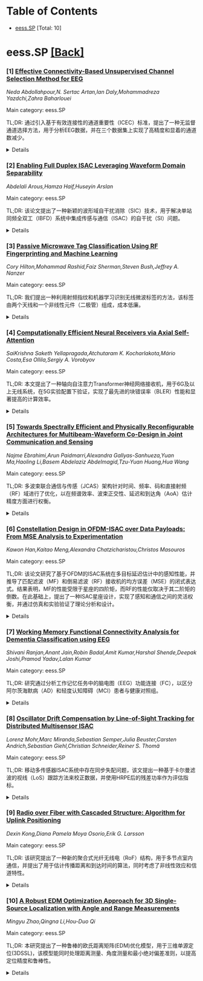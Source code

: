 <div id=toc></div>

# Table of Contents

- [eess.SP](#eess.SP) [Total: 10]


<div id='eess.SP'></div>

# eess.SP [[Back]](#toc)

### [1] [Effective Connectivity-Based Unsupervised Channel Selection Method for EEG](https://arxiv.org/abs/2510.12910)
*Neda Abdollahpour,N. Sertac Artan,Ian Daly,Mohammadreza Yazdchi,Zahra Baharlouei*

Main category: eess.SP

TL;DR: 通过引入基于有效连接性的通道重要性（ICEC）标准，提出了一种无监督通道选择方法，用于分析EEG数据，并在三个数据集上实现了高精度和显着的通道数减少。


<details>
  <summary>Details</summary>
Motivation: 在分析EEG数据时，需要处理高维数据集，其中并非所有通道都提供同等有意义的信息。选择最相关的通道对于提高计算效率和确保对神经动力学的稳健见解至关重要。

Method: 提出ICEC标准来量化每个通道的有效连接性（EC），即一个神经区域对另一个神经区域施加的因果影响。利用此标准，提出了一种考虑通道间相互作用强度的无监督通道选择方法。使用部分定向相干性（PDC）、广义PDC（GPDC）、重整化PDC（RPDC）、定向传递函数（DTF）和直接DTF（dDTF）五种有效连接性度量来计算ICEC标准。为了关注通道选择的效果，采用了常用空间模式（CSP）算法进行特征提取，并使用支持向量机（SVM）进行分类。

Result: 所提出的方法在三个数据集上展示了持续的性能提升和显着的通道数减少。与现有方法相比，该方法实现了最高的准确率：82%（22个通道中的13个）、86.01%（59个通道中的29个）和87.56%（118个通道中的48个）。

Conclusion: 所提出的ICEC标准和无监督通道选择方法在EEG数据分析中是有效且高效的，能够提高分类准确率并减少所需的通道数量。

Abstract: Analyzing neural data such as Electroencephalography (EEG) data often
involves dealing with high-dimensional datasets, where not all channels provide
equally meaningful informa- tion. Selecting the most relevant channels is
crucial for improving computational efficiency and ensuring robust insights
into neural dynamics. This study introduces the Importance of Channels based on
Effective Connectivity (ICEC) criterion for quantifying effective connectivity
(EC) in each channel. Effective connectivity refers to the causal influence one
neural region exerts over another, providing insights into the directional flow
of information. Using this criterion, we propose an unsupervised channel
selection method that accounts for the intensity of interactions among
channels. To evaluate the proposed channel selection method, we applied it to
three well-known EEG datasets across four categories. The assessment involved
calculating the ICEC criterion using five effective connectivity metrics:
partial directed coherence (PDC), generalized PDC (GPDC), renormalized PDC
(RPDC), directed transfer function (DTF), and direct DTF (dDTF). To focus on
the effect of channel selection, we employed the Common Spatial Pattern (CSP)
algorithm for feature extraction and a Support Vector Machine (SVM) for
classification across all participants. Results were compared with other
CSP-based methods. The evaluation included comparing participant- specific
accuracies with and without the proposed method across five effective
connectivity metrics. The results showed consistent performance improvements
and a significant reduction in the number of selected electrodes for all
participants. Compared to state-of-the-art methods, our approach achieved the
highest accuracies: 82% (13 out of 22 channels), 86.01% (29 out of 59
channels), and 87.56% (48 out of 118 channels) across three datasets.

</details>


### [2] [Enabling Full Duplex ISAC Leveraging Waveform Domain Separability](https://arxiv.org/abs/2510.12912)
*Abdelali Arous,Hamza Haif,Huseyin Arslan*

Main category: eess.SP

TL;DR: 该论文提出了一种新颖的波形域自干扰消除（SIC）技术，用于解决单站同频全双工（IBFD）系统中集成传感与通信（ISAC）的自干扰（SI）问题。


<details>
  <summary>Details</summary>
Motivation: 单站同频全双工（IBFD）系统中集成传感与通信（ISAC）会遇到显著的自干扰（SI）问题，尤其是在雷达接收机面临同时进行通信和雷达操作的挑战。

Method: 该论文提出了一种波形域自干扰消除（SIC）技术，利用正交频分复用（OFDM）和仿射频分复用（AFDM）信号的特性。具体方法包括：1.设计集成双功能帧，使用OFDM进行通信，AFDM进行雷达传感，两者由同一调制器生成。2.建立时域宽平稳（WSS）过程在仿射域中表现为WSS的条件，并将干扰OFDM信号视为加性白高斯噪声（AWGN）。3.将接收信号投影到仿射域，消除SI。4.应用迭代低复杂度加窗方案，选择性地锁定雷达信号，减小处理信号空间。5.将SIC处理后的信号转换为后编码时域，进行时域扩展，使SI在延迟和多普勒轴上分开衰减。

Result: 该方法在检测概率、目标距离和速度均方根误差（RMSE）方面表现出优越的性能，同时保持了高频谱效率和最小的计算复杂度。

Conclusion: 所提出的波形域SIC技术能够有效地消除ISAC系统中的自干扰，并在保持通信和传感性能的同时，提高了整体系统的效率和准确性。

Abstract: Integrated sensing and communication (ISAC) in monostatic in-band full-duplex
(IBFD) systems encounters significant challenges due to self-interference (SI)
at the radar receiver during concurrent communication and radar operations.
This paper proposes a novel waveform-domain self-interference cancellation
(SIC) technique that leverages the unique properties of orthogonal frequency
division multiplexing (OFDM) and affine frequency division multiplexing (AFDM)
signals. The proposed approach designs the integrated dual-functionality frame
to utilize OFDM for communication and AFDM for radar sensing, both generated
using the same modulator block. Then, we establish the conditions under which a
wide sense stationary (WSS) process in the time domain appears as WSS in the
affine domain and demonstrate that the interfering OFDM signal behaves as an
additive white Gaussian noise (AWGN) in this domain. Exploiting this property,
the received signal is projected into the affine domain, where the SI appears
as AWGN, enabling its subtraction with minimal residual interference. To
further mitigate the residual SI, an iterative low-complexity windowing scheme
is applied, selectively locking onto the radar signal to reduce the processed
signal space. A subsequent time-domain spreading step is applied after
converting the SIC-processed signal into the post-coded time domain, wherein
the SI diminishes separately across the delay and Doppler axes. The proposed
method demonstrates superior performance in terms of detection probability,
target range and velocity root mean square error (RMSE), while maintaining high
spectral efficiency and minimal computational complexity.

</details>


### [3] [Passive Microwave Tag Classification Using RF Fingerprinting and Machine Learning](https://arxiv.org/abs/2510.12930)
*Cory Hilton,Mohammad Rashid,Faiz Sherman,Steven Bush,Jeffrey A. Nanzer*

Main category: eess.SP

TL;DR: 我们提出一种利用射频指纹和机器学习识别无线微波标签的方法，该标签由两个天线和一个非线性元件（二极管）组成，成本低廉。


<details>
  <summary>Details</summary>
Motivation: 提出一种利用射频指纹和机器学习识别无线微波标签的方法，以解决低成本、高识别度的标签需求。

Method: 通过标签的非线性元件（二极管）对接收到的多频段信号进行响应，该响应具有独特的频谱特征。将这些特征输入机器学习算法以识别不同设备。实验设计了2.0 GHz标签和双站雷达系统，使用802.11培训字段作为多音连续波信号。

Result: 在2.0 GHz Wi-Fi频段，使用多音连续波信号，实现了对两个标签之间95%的实时分类准确率。

Conclusion: 射频指纹和机器学习可用于以高准确率识别低成本的无线微波标签。

Abstract: We present an approach to identifying wireless microwave tags using radio
frequency (RF) fingerprinting and machine learning. The tags are designed for
low cost and simplicity, consisting of only two antennas and a single nonlinear
element (a diode). An interrogating transceiver transmits a signal consisting
of a set of individual frequency tones that is captured by the tag. The signal
response of the diode is nonlinear, and can be represented by an infinite power
series, the coefficients of which are similar but not identical for different
physical diodes due to small manufacturing perturbations. The small differences
in the signal responses manifest in the spectral signal response of the tag,
which is retransmitted back to the interrogating transceiver. Input into
machine learning algorithms, the slight differences in the spectral responses
of the diodes can be used to uniquely identify devices. To demonstrate the
concept, we designed 2.0 GHz tags consisting of patch antennas and a single
diode, along with a bi-static radar system operating at the 2.0 GHz 802.11
Wi-Fi band transmitting multi-tone continuous wave signals representing common
802.11 training fields. The received signals were processed using a set of
algorithms for comparison purposes. A real-time classification accuracy of 95%
between two tags was achieved.

</details>


### [4] [Computationally Efficient Neural Receivers via Axial Self-Attention](https://arxiv.org/abs/2510.12941)
*SaiKrishna Saketh Yellapragada,Atchutaram K. Kocharlakota,Mário Costa,Esa Ollila,Sergiy A. Vorobyov*

Main category: eess.SP

TL;DR: 本文提出了一种轴向自注意力Transformer神经网络接收机，用于6G及以上无线系统，在5G实验配置下验证，实现了最先进的块错误率（BLER）性能和显著提高的计算效率。


<details>
  <summary>Details</summary>
Motivation: 为了应对下一代无线系统（如6G）对物理层信号处理的需求，并提高现有深度学习神经网络接收机的效率和性能，特别是在计算复杂度和参数数量方面。

Method: 通过将注意力操作沿着时间和频谱轴进行分解，将传统多头自注意力的二次复杂度从O((TF)^2)降低到O(T^2F+TF^2)，从而减少了每个Transformer块的浮点运算和注意力矩阵乘法次数。并将该架构在3GPP Clustered Delay Line (CDL) 频道下，在不同移动性场景进行了实验验证。

Result: 在非视距CDL-C条件下，该轴向神经网络接收机在10% BLER下，相对于全局自注意力、卷积神经网络接收机和传统的LS-LMMSE接收机，实现了更低的计算复杂度和优越的性能。在1% BLER的严苛可靠性目标下，该轴向接收机在高用户速度下仍能保持鲁棒的符号检测，而传统的LS-LMMSE接收机则无法收敛。

Conclusion: 轴向神经网络接收机是一种结构化、可扩展且高效的AI原生6G RAN系统框架，能够适应资源受限的边缘环境，特别适用于超可靠低延迟（URLLC）通信等动态6G及以上通信场景。

Abstract: Deep learning-based neural receivers are redefining physical-layer signal
processing for next-generation wireless systems. We propose an axial
self-attention transformer neural receiver designed for applicability to 6G and
beyond wireless systems, validated through 5G-compliant experimental
configurations, that achieves state-of-the-art block error rate (BLER)
performance with significantly improved computational efficiency. By
factorizing attention operations along temporal and spectral axes, the proposed
architecture reduces the quadratic complexity of conventional multi-head
self-attention from $O((TF)^2)$ to $O(T^2F+TF^2)$, yielding substantially fewer
total floating-point operations and attention matrix multiplications per
transformer block compared to global self-attention. Relative to convolutional
neural receiver baselines, the axial neural receiver achieves significantly
lower computational cost with a fraction of the parameters. Experimental
validation under 3GPP Clustered Delay Line (CDL) channels demonstrates
consistent performance gains across varying mobility scenarios. Under
non-line-of-sight CDL-C conditions, the axial neural receiver consistently
outperforms all evaluated receiver architectures, including global
self-attention, convolutional neural receivers, and traditional LS-LMMSE at
10\% BLER with reduced computational complexity per inference. At stringent
reliability targets of 1\% BLER, the axial receiver maintains robust symbol
detection at high user speeds, whereas the traditional LS-LMMSE receiver fails
to converge, underscoring its suitability for ultra-reliable low-latency
(URLLC) communication in dynamic 6G environments and beyond. These results
establish the axial neural receiver as a structured, scalable, and efficient
framework for AI-Native 6G RAN systems, enabling deployment in
resource-constrained edge environments.

</details>


### [5] [Towards Spectrally Efficient and Physically Reconfigurable Architectures for Multibeam-Waveform Co-Design in Joint Communication and Sensing](https://arxiv.org/abs/2510.12968)
*Najme Ebrahimi,Arun Paidmarri,Alexandra Gallyas-Sanhueza,Yuan Ma,Haoling Li,Basem Abdelaziz Abdelmagid,Tzu-Yuan Huang,Hua Wang*

Main category: eess.SP

TL;DR: 多波束联合通信与传感（JCAS）架构针对时间、频率、码和直接射频（RF）域进行了优化，以在频谱效率、波束正交性、延迟和到达角（AoA）估计精度方面进行权衡。


<details>
  <summary>Details</summary>
Motivation: 开发下一代毫米波（MMW）和亚太赫兹（sub-THz）系统的联合通信和传感（JCAS）平台，以实现高吞吐量数据传输和角度本地化。

Method: 研究多波束JCAS架构，同时优化波形整形和波束成形，并比较了OFDM、FMA、TMA、直接RF/MMW调制和CDMA等系统。

Result: 结果突显了波束敏捷性、效率、精度和分辨率以及复杂性方面特定于架构的权衡。

Conclusion: 提供了一个选择JCAS前端的框架，针对功率、延迟、波束间和多用户干扰以及快速系统重新配置进行了优化。

Abstract: Joint Communication and Sensing (JCAS) platforms are emerging as a foundation
of next-generation mmWave (MMW) and sub-THz systems, enabling both
high-throughput data transfer and angular localization within a shared signal
path. This paper investigates multibeam architectures for JCAS that
simultaneously optimize waveform shaping and beamforming across the time,
frequency, code, and direct analog/ radio frequency (RF) domains. The paper
compares Orthogonal Frequency-Division Multiplexing (OFDM), Frequency Modulated
Arrays (FMA), Time-Modulated Arrays (TMA), direct RF/MMW modulation, and
Code-Division Multiple Access (CDMA)-based systems with respect to spectral
efficiency, beam orthogonality, latency, and Angle-of-Arrival (AoA) estimation
accuracy. The results highlight architecture-specific tradeoffs among beam
agility, efficiency, accuracy and resolution, and complexity. It also provides
a framework for selecting JCAS front ends optimized for power, latency,
inter-beam and multi-user interference, and rapid system reconfiguration

</details>


### [6] [Constellation Design in OFDM-ISAC over Data Payloads: From MSE Analysis to Experimentation](https://arxiv.org/abs/2510.13101)
*Kawon Han,Kaitao Meng,Alexandra Chatzicharistou,Christos Masouros*

Main category: eess.SP

TL;DR: 该论文研究了基于OFDM的ISAC系统在多目标延迟估计中的感知性能，并推导了匹配滤波（MF）和倒易滤波（RF）接收机的均方误差（MSE）的闭式表达式。结果表明，MF的性能受限于星座的四阶矩，而RF的性能仅取决于其二阶矩的倒数。在此基础上，提出了一种ISAC星座设计，实现了感知和通信之间的灵活权衡，并通过仿真和实验验证了理论分析和设计。


<details>
  <summary>Details</summary>
Motivation: OFDM因其高频谱效率和与现代通信标准的兼容性，被广泛应用于集成传感与通信（ISAC）系统。该研究旨在深入理解OFDM-ISAC系统在多目标延迟（距离）估计方面的感知性能，并探索优化方法。

Method: 本文开发了一个估计理论框架，用于表征随机通信负载下的感知性能。推导了使用匹配滤波（MF）和倒易滤波（RF）接收机实现的延迟估计的均方误差（MSE）的闭式表达式。

Result: 在多目标场景下，MF的性能与星座的四阶矩相关，而RF的性能与二阶矩的倒数相关。在此基础上，提出了一种ISAC星座设计，实现了感知和通信之间的灵活权衡。

Conclusion: OFDM-ISAC系统的感知性能，特别是在多目标延迟估计方面，受到接收机处理方案和通信星座设计的影响。提出的星座设计能在感知和通信之间提供灵活的权衡，并通过实验得到验证。

Abstract: Orthogonal frequency division multiplexing (OFDM) is one of the most widely
adopted waveforms for integrated sensing and communication (ISAC) systems,
owing to its high spectral efficiency and compatibility with modern
communication standards. This paper investigates the sensing performance of
OFDM-based ISAC for multi-target delay (range) estimation under specific radar
receiver processing schemes. An estimation-theoretic framework is developed to
characterize sensing performance with random communication payloads. We
establish the fundamental limit of delay estimation accuracy by deriving the
closed-form expression of the mean-square error (MSE) achieved using matched
filtering (MF) and reciprocal filtering (RF) receivers. The results show that,
in multi-target scenarios, the impact of signal constellations on the delay
estimation MSE differs across receivers: MF performance depends on the
fourth-order moment of the zero-mean, unit-power constellation in the presence
of multiple targets, whereas RF performance depends on its inverse second-order
moment, irrespective of the number of targets. Building on this analysis, we
present a ISAC constellation design under specific receiver architecture that
brings a receiver-dependent flexible trade-off between sensing and
communication in OFDM-ISAC systems. The theoretical findings are validated
through simulations and proof-of-concept experiments, and also the sensing and
communication performance trade-off is experimentally shown with the proposed
constellation design.

</details>


### [7] [Working Memory Functional Connectivity Analysis for Dementia Classification using EEG](https://arxiv.org/abs/2510.13399)
*Shivani Ranjan,Anant Jain,Robin Badal,Amit Kumar,Harshal Shende,Deepak Joshi,Pramod Yadav,Lalan Kumar*

Main category: eess.SP

TL;DR: 研究通过分析工作记忆任务中的脑电图（EEG）功能连接（FC），以区分阿尔茨海默病（AD）和轻度认知障碍（MCI）患者与健康对照组。


<details>
  <summary>Details</summary>
Motivation: 工作记忆（WM）受损是神经退行性疾病（如阿尔茨海默病）的早期迹象，而脑电图（EEG）是一种经济高效的测量大脑动态的方法，因此本研究旨在通过分析WM相关的EEG功能连接来识别不同痴呆阶段的大脑网络变化。

Method: 本研究招募了24名参与者（8名AD，8名MCI，8名健康对照），在进行WM任务（包括编码、回忆和检索阶段）时记录其EEG信号。研究使用了球面谐波分解（SHD）和头谐波分解（HHD）进行数据预处理和特征提取，并通过交叉图转换熵（CPTE）和相位滞后指数（PLI）量化功能连接。最后，使用支持向量机、随机森林和XGBoost分类器分析了度中心性和特征向量中心性等网络指标。

Result: 基于CPTE的功能连接指标在区分痴呆阶段方面优于传统的PLI方法，在使用随机森林模型和检索阶段时达到了97.53%的峰值分类准确率。0.5的功能连接阈值是区分网络的最佳阈值。SHD和HHD特征也显示出强大的区分潜力。与健康对照组相比，AD受试者在WM任务期间表现出更高的同步模式。

Conclusion: 将WM任务与基于EEG的功能连接分析相结合，为痴呆症的分类提供了一个稳健的框架。所提出的基于CPTE的方法为早期检测和监测神经退行性疾病提供了一种稳健、可扩展、非侵入且有效的诊断工具。

Abstract: Background: Dementia, particularly Alzheimer's Disease (AD), is a progressive
neurodegenerative disorder marked by cognitive decline. Early detection,
especially at the Mild Cognitive Impairment (MCI) stage, is essential for
timely intervention. Working Memory (WM) impairment is a key early indicator of
neurodegeneration, affecting higher cognitive processes. Electroencephalography
(EEG), with its high temporal resolution, offers a cost-effective method to
assess brain dynamics. This study investigates WM-related EEG functional
connectivity (FC) to identify brain network alterations across dementia stages.
Methods: EEG signals were recorded from 24 participants (8 AD, 8 MCI, and 8
healthy controls) during WM tasks, including encoding, recall, and retrieval
stages. Data preprocessing involved noise reduction and feature extraction
using Spherical and Head Harmonic Decomposition (SHD, HHD). FC was quantified
using Cross-Plot Transition Entropy (CPTE) and Phase Lag Index (PLI). Network
metrics such as Degree and Eigenvector Centrality were analyzed using Support
Vector Machine, Random Forest, and XGBoost classifiers. Results: The CPTE-based
connectivity metrics outperformed the traditional PLI approach in
differentiating dementia stages, attaining a peak classification accuracy of
97.53% during the retrieval phase with the Random Forest model. A connectivity
threshold of 0.5 was optimal for network discrimination. SHD and HHD features
also demonstrated strong discriminative potential. AD subjects exhibited higher
synchronization patterns during WM tasks than healthy controls. Conclusions:
The integration of WM tasks with EEG-based FC analysis provides a robust
framework for dementia classification. The proposed CPTE-based approach offers
a robust, scalable, non-invasive, and effective diagnostic tool for early
detection and monitoring of neurodegenerative diseases.

</details>


### [8] [Oscillator Drift Compensation by Line-of-Sight Tracking for Distributed Multisensor ISAC](https://arxiv.org/abs/2510.13442)
*Lorenz Mohr,Marc Miranda,Sebastian Semper,Julia Beuster,Carsten Andrich,Sebastian Giehl,Christian Schneider,Reiner S. Thomä*

Main category: eess.SP

TL;DR: 移动多传感器ISAC系统中存在同步失配问题，该文提出一种基于卡尔曼滤波的视线（LoS）跟踪方法来校正数据，并使用HRPE后的残差功率作为评估指标。


<details>
  <summary>Details</summary>
Motivation: 为了在移动多传感器ISAC系统中解决由于同步失配导致的相位不连续和漂移问题，确保多节点间通信的连贯性。

Method: 提出一种扩展的、基于卡尔曼滤波的视线（LoS）跟踪算法，用于在多径环境下提高LoS估计的鲁棒性，从而平滑相位，校正时变漂移。此外，提出使用高分辨率参数估计（HRPE）后的相对残差功率作为评估同步校正方法的指标。

Result: 所提出的方法在减少残差功率方面优于传统方法超过5 dB，并使延迟-多普勒估计的均方根误差（RMSE）降低了约60%。

Conclusion: 所提出的基于卡尔曼滤波的LoS跟踪方法能有效校正移动多传感器ISAC系统中的同步失配问题，并且HRPE后的残差功率是一个有效的、独立于地面实况的评估指标。

Abstract: We observed synchronization mismatches in the form of non-smooth phase
progressions and drifts within mobile multisensor channel sounding
measurements. However, performing Doppler estimation in a distributed
multisensor integrated sensing and communications (ISAC) system requires
coherence among the nodes, which implies a continuously differentiable phase
progression of the received signals. To correct the sounding data in
post-processing, we extend traditional geometry-based drift compensation
algorithms by utilizing Kalman filtering for line-of-sight (LoS) tracking,
which improves the robustness of the LoS estimate in multipath scenarios. This
approach smooths the phase progression and enables the correction of
time-varying drifts while preserving relative sensor motion. Furthermore, we
propose using the relative residual power after high-resolution parameter
estimation (HRPE) as a metric for ground-truth-independent comparison of
post-processing synchronization methods for recorded channel sounding data.
Results show that the proposed approach outperforms traditional LoS estimation
heuristics, reducing the relative residual power by more than 5 dB and the
delay-Doppler estimate root mean square errors (RMSEs) by approximately 60 %.

</details>


### [9] [Radio over Fiber with Cascaded Structure: Algorithm for Uplink Positioning](https://arxiv.org/abs/2510.13495)
*Dexin Kong,Diana Pamela Moya Osorio,Erik G. Larsson*

Main category: eess.SP

TL;DR: 该研究提出了一种新的聚合式光纤无线电（RoF）结构，用于多节点室内通信，并提出了用于估计传播距离和到达时间的算法，同时考虑了非线性效应和信道特性。


<details>
  <summary>Details</summary>
Motivation: 为了探索聚合式光纤无线电（RoF）结构在室内应用中的潜力，解决由非线性功率放大器和光纤传播引起的级联失真效应。

Method: 提出最大似然和非线性最小二乘算法来估计传播距离和到达时间；推导了线性功率放大器的克拉美-罗下界；并研究了用于上行链路定位的系统。

Result: 仿真结果表明，所提出的估计器能够有效处理非线性功率放大器的级联效应，并且该RoF结构可实现高分辨率的室内定位。

Conclusion: 所提出的聚合式光纤无线电（RoF）结构和估计算法在室内通信和定位方面具有成本效益和高性能的潜力。

Abstract: Recent advancements in polymer microwave fiber (PMF) technology have created
significant opportunities for robust, low-cost, and high-speed sub-terahertz
(THz) radio-over- fiber communications. Recognizing these potential benefits,
this paper explores a novel radio-over-fiber (RoF) structure that interconnects
multiple radio units (RUs) in cascade via fiber, envi- sioning its application
in indoor scenarios. This structure creates a number of research opportunities
when considering cascaded distortion effects introduced by non-linear power
amplifiers (PAs) at the RUs and the propagation channel over the fiber. We
propose maximum-likelihood and non-linear least-squares algorithms to estimate
the propagation distance along the RoF and the time-of-arrival between the RoF
and the user equipment. For the case of linear PAs, we derive the Cram\'er-Rao
lower bound to benchmark the performance of the estimators. Finally, we
investigate the use of the system for uplink positioning. Our simulation
results demonstrate that the proposed estimators perform satisfactorily even
with the cascaded effects of non- linear PAs, and that the deployment of this
RoF structure can enable new cost-effective opportunities for high-resolution
positioning in indoor scenarios. In the numerical evaluation, we also use
measured PMF characteristics for high-density polyethylene fibers.

</details>


### [10] [A Robust EDM Optimization Approach for 3D Single-Source Localization with Angle and Range Measurements](https://arxiv.org/abs/2510.13498)
*Mingyu Zhao,Qingna Li,Hou-Duo Qi*

Main category: eess.SP

TL;DR: 本研究提出了一种鲁棒的欧氏距离矩阵(EDM)优化模型，用于三维单源定位(3DSSL)，该模型能同时处理距离测量、角度测量和最小绝对偏差准则，以提高定位精度和鲁棒性。


<details>
  <summary>Details</summary>
Motivation: 准确的信源定位通常依赖于距离测量、角度测量和最小绝对偏差准则这三个关键因素。然而，将这三个因素整合到一个计算上可行的模型中存在挑战。

Method: 提出了一种鲁棒的EDM优化模型，该模型将角度测量表示为距离的简单约束条件，通过将3D角度测量降维为二维非线性优化问题，求解其全局最小和最大值，从而获得距离的上下界，并开发了一种高效的算法来解决该问题。

Result: 通过广泛的数值实验评估，证明了该EDM模型在3DSSL问题上相比现有领先求解器具有更高的定位质量。

Conclusion: 所提出的鲁棒EDM优化模型能够有效地融合距离测量、角度测量和最小绝对偏差准则，为3DSSL提供高精度的定位解决方案。

Abstract: For the problem of source localization, three elements usually play a very
important role in accurate localization. They are the range measurements, the
angle measurements and the least absolute deviation criterion, which is
regarded as a robust metric for denoising the measurements. Building the three
elements into a computationally tractable model is challenging. In this paper,
we introduce a robust Euclidean Distance Matrix (EDM) optimization model that
simultaneously incorporates the three elements. For the first time, we show
that for the case of 3D single-source localization (3DSSL), the angle
measurements can be represented as a simple box constraint of distances. It is
achieved by reducing each of the 3D angle measurements to a two-dimensional
nonlinear optimization problem, whose global minimum and maximum solutions can
be characterized and utilized to get the lower and upper bounds of the
distances from the unknown source to the sensors. We further develop an
efficient algorithm. The high quality of the localization by the new EDM model
is assessed through extensive numerical experiments in comparison with leading
solvers for 3DSSL.

</details>
